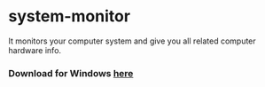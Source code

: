 # system-monitor
It monitors your computer system and give you all related computer hardware info. 


### Download for Windows [here](https://github.com/purveshmakode24/system-monitor/releases)
